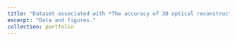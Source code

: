 ```yaml
---
title: "Dataset associated with *The accuracy of 3D optical reconstruction and additive manufacturing processes in reproducing detailed subject-specific anatomy* publication"
excerpt: "Data and figures."
collection: portfolio
---
```

